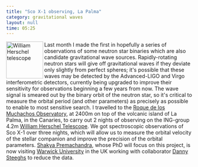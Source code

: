 ```yaml
---
title: "Sco X-1 observing, La Palma"
category: gravitational waves
layout: null
time: 05:25
---
```

<!-- header generated from blosxom format post; make_header.pl 23.1.2022 -->
<p>
  <!---- Begin .post ---->
<a href="http://www.flickr.com/photos/outsider1/sets/72157627097275142" title="William Herschel telescope by outsider, on Flickr"><img src="http://farm6.static.flickr.com/5270/5893671530_1651eb59ea_m.jpg" width="100" align="left" alt="William Herschel telescope"></a>
Last month I made the first in hopefully a series of observations of some
neutron star binaries which are also candidate gravitational wave sources.
Rapidly-rotating neutron stars will give off gravitational waves if they
deviate only slightly from perfect spheres; it's possible that these waves
may be detected by the Advanced-LIGO and Virgo interferometric detectors,
currently being upgraded to improve their sensitivity for observations
beginning a few years from now. The wave signal is smeared out by the
binary orbit of the neutron star, so it's critical to measure the orbital
period (and other parameters) as precisely as possible to enable to most
sensitive search.
I travelled to the <a
href="http://en.wikipedia.org/wiki/Roque_de_los_Muchachos_Observatory">Roque
de los Muchachos Observatory</a>, at 2400m on top of the volcanic island
of La Palma, in the Canaries, to carry out 2 nights of observing on the
ING-group 4.2m <a
href="http://en.wikipedia.org/wiki/William_Herschel_Telescope">William
Herschel Telescope</a>. We got spectroscopic observations of Sco X-1 over three
nights, which will allow us to measure the orbital velocity of the stellar
companion and improve the precision of the orbital parameters.
<a href="http://www.physics.monash.edu.au/people/students/premachandra.html">Shakya
Premachandra</a>, whose PhD will focus on this project, is now visiting <a
href="http://www2.warwick.ac.uk/fac/sci/physics/research/astro">Warwick
University</a> in the UK
working with collaborator <a
href="http://www2.warwick.ac.uk/fac/sci/physics/research/astro/people/steeghs">Danny Steeghs</a> to reduce the data.
<p>

